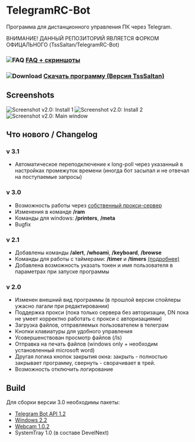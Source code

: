 # TelegramRC-Bot
Программа для дистанционного управления ПК через Telegram.

ВНИМАНИЕ! ДАННЫЙ РЕПОЗИТОРИЙ ЯВЛЯЕТСЯ ФОРКОМ ОФИЦАЛЬНОГО (TssSaltan/TelegramRC-Bot)

### ![FAQ](https://tssaltan.top/files/2019/07/Pasted.png) [FAQ + скриншоты](https://tssaltan.top/?p=1928)
### ![Download](https://tssaltan.top/files/2019/07/download.png) [Скачать программу (Версия TssSaltan)](https://tssaltan.top/download/1931/)

## Screenshots
![Screenshot v2.0: Install 1](https://user-images.githubusercontent.com/3524731/70854539-4badd080-1ece-11ea-8570-6671c50236d8.png)
![Screenshot v2.0: Install 2](https://sun9-63.userapi.com/c858016/v858016715/1288de/pql91LytdUc.jpg)
![Screenshot v2.0: Main window](https://user-images.githubusercontent.com/3524731/70854609-fd4d0180-1ece-11ea-9d25-41c5876e9c7f.png)


## Что нового / Changelog
### v 3.1
* Автоматическое переподключение к long-poll через указанный в настройках промежуток времени (иногда бот засыпал и не отвечал на поступаемые запросы)

### v 3.0
* Возможность работы через [собственный прокси-сервер](https://github.com/TsSaltan/Telegram-bot-api-php-proxy)
* Изменения в команде **/ram**
* Команды для windows: **/printers**, **/meta**
* Bugfix

### v 2.1
* Добавлены команды **/alert**, **/whoami**, **/keyboard**, **/browse**
* Команды для работы с таймерами: **/timer** и **/timers** [(подробнее)](https://tssaltan.top/?p=1928#timers)
* Добавлена возможность указать токен и имя пользователя в параметрах при запуске программы

### v 2.0
* Изменен внешний вид программы (в прошлой версии спойлеры ужасно лагали при редактировании)
* Поддержка прокси (пока только сервера без авторизации, DN пока не умеет корректно работать с прокси с авторизациями)
* Загрузка файлов, отправляемых пользователем в телеграм
* Кнопки клавиатуры для удобного управления
* Усовершенствован просмотр файлов (/ls)
* Отправка на печать файлов (windows only + необходим установленный microsoft word)
* Другая логика кнопок закрытия окна: закрыть - полностью закрывает программу, свернуть - сворачивает в трей.
* Возможность отключить логирование

## Build
Для сборки версии 3.0 необходимы пакеты:
* [Telegram Bot API 1.2](https://github.com/jphp-group/jphp-telegram-bot-api/releases/)
* [Windows 2.2](https://github.com/TsSaltan/DevelNext-Windows/releases/tag/2.2)
* [Webcam 1.0.2](https://github.com/jphp-group/jphp-webcam-ext/releases/tag/1.0.3)
* SystemTray 1.0 (в составе DevelNext)
